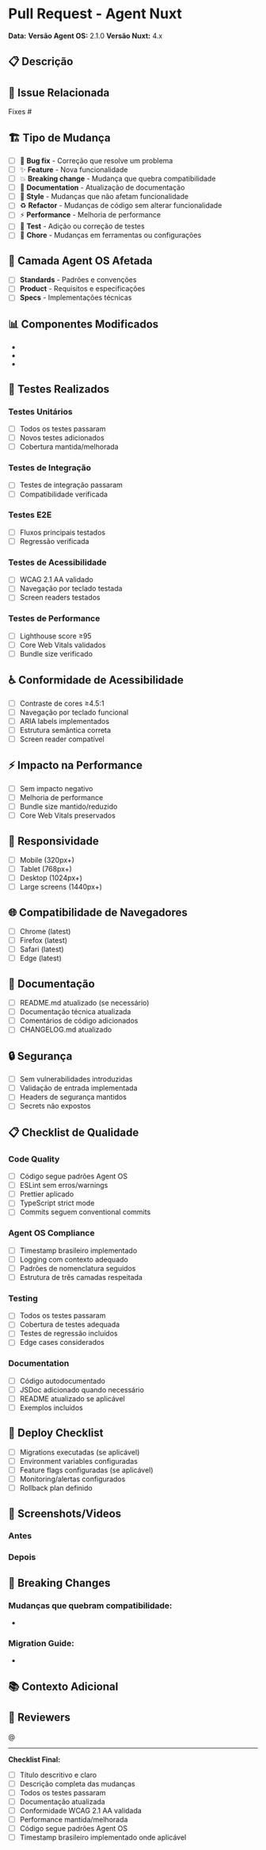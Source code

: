 # Pull Request - Agent Nuxt

**Data:** <!-- Data atual no formato DD/MM/YYYY HH:MM:SS (America/Sao_Paulo) -->
**Versão Agent OS:** 2.1.0
**Versão Nuxt:** 4.x

## 📋 Descrição

<!-- Descrição clara das mudanças implementadas -->

## 🔗 Issue Relacionada

<!-- Link para a issue que este PR resolve -->
Fixes #<!-- número da issue -->

## 🏗️ Tipo de Mudança

<!-- Marque o tipo de mudança -->

- [ ] 🐛 **Bug fix** - Correção que resolve um problema
- [ ] ✨ **Feature** - Nova funcionalidade
- [ ] 💥 **Breaking change** - Mudança que quebra compatibilidade
- [ ] 📝 **Documentation** - Atualização de documentação
- [ ] 🎨 **Style** - Mudanças que não afetam funcionalidade
- [ ] ♻️ **Refactor** - Mudanças de código sem alterar funcionalidade
- [ ] ⚡ **Performance** - Melhoria de performance
- [ ] 🧪 **Test** - Adição ou correção de testes
- [ ] 🔧 **Chore** - Mudanças em ferramentas ou configurações

## 🎯 Camada Agent OS Afetada

<!-- Marque as camadas afetadas -->

- [ ] **Standards** - Padrões e convenções
- [ ] **Product** - Requisitos e especificações
- [ ] **Specs** - Implementações técnicas

## 📊 Componentes Modificados

<!-- Liste os componentes/arquivos principais modificados -->

- 
- 
- 

## 🧪 Testes Realizados

<!-- Descreva os testes realizados -->

### Testes Unitários
- [ ] Todos os testes passaram
- [ ] Novos testes adicionados
- [ ] Cobertura mantida/melhorada

### Testes de Integração
- [ ] Testes de integração passaram
- [ ] Compatibilidade verificada

### Testes E2E
- [ ] Fluxos principais testados
- [ ] Regressão verificada

### Testes de Acessibilidade
- [ ] WCAG 2.1 AA validado
- [ ] Navegação por teclado testada
- [ ] Screen readers testados

### Testes de Performance
- [ ] Lighthouse score ≥95
- [ ] Core Web Vitals validados
- [ ] Bundle size verificado

## ♿ Conformidade de Acessibilidade

<!-- Confirme a conformidade WCAG 2.1 AA -->

- [ ] Contraste de cores ≥4.5:1
- [ ] Navegação por teclado funcional
- [ ] ARIA labels implementados
- [ ] Estrutura semântica correta
- [ ] Screen reader compatível

## ⚡ Impacto na Performance

<!-- Avalie o impacto na performance -->

- [ ] Sem impacto negativo
- [ ] Melhoria de performance
- [ ] Bundle size mantido/reduzido
- [ ] Core Web Vitals preservados

## 📱 Responsividade

<!-- Confirme a responsividade -->

- [ ] Mobile (320px+)
- [ ] Tablet (768px+)
- [ ] Desktop (1024px+)
- [ ] Large screens (1440px+)

## 🌐 Compatibilidade de Navegadores

<!-- Teste em navegadores principais -->

- [ ] Chrome (latest)
- [ ] Firefox (latest)
- [ ] Safari (latest)
- [ ] Edge (latest)

## 📝 Documentação

<!-- Confirme atualizações de documentação -->

- [ ] README.md atualizado (se necessário)
- [ ] Documentação técnica atualizada
- [ ] Comentários de código adicionados
- [ ] CHANGELOG.md atualizado

## 🔒 Segurança

<!-- Confirme aspectos de segurança -->

- [ ] Sem vulnerabilidades introduzidas
- [ ] Validação de entrada implementada
- [ ] Headers de segurança mantidos
- [ ] Secrets não expostos

## 📋 Checklist de Qualidade

<!-- Checklist obrigatório antes do merge -->

### Code Quality
- [ ] Código segue padrões Agent OS
- [ ] ESLint sem erros/warnings
- [ ] Prettier aplicado
- [ ] TypeScript strict mode
- [ ] Commits seguem conventional commits

### Agent OS Compliance
- [ ] Timestamp brasileiro implementado
- [ ] Logging com contexto adequado
- [ ] Padrões de nomenclatura seguidos
- [ ] Estrutura de três camadas respeitada

### Testing
- [ ] Todos os testes passaram
- [ ] Cobertura de testes adequada
- [ ] Testes de regressão incluídos
- [ ] Edge cases considerados

### Documentation
- [ ] Código autodocumentado
- [ ] JSDoc adicionado quando necessário
- [ ] README atualizado se aplicável
- [ ] Exemplos incluídos

## 🚀 Deploy Checklist

<!-- Para PRs que vão para produção -->

- [ ] Migrations executadas (se aplicável)
- [ ] Environment variables configuradas
- [ ] Feature flags configuradas (se aplicável)
- [ ] Monitoring/alertas configurados
- [ ] Rollback plan definido

## 📸 Screenshots/Videos

<!-- Adicione screenshots ou videos das mudanças visuais -->

### Antes
<!-- Screenshot do estado anterior -->

### Depois  
<!-- Screenshot do novo estado -->

## 🔄 Breaking Changes

<!-- Se houver breaking changes, descreva-as -->

### Mudanças que quebram compatibilidade:
- 

### Migration Guide:
- 

## 📚 Contexto Adicional

<!-- Informações adicionais relevantes -->

## 👥 Reviewers

<!-- Mencione reviewers específicos se necessário -->
@<!-- username -->

---

**Checklist Final:**

- [ ] Título descritivo e claro
- [ ] Descrição completa das mudanças
- [ ] Todos os testes passaram
- [ ] Documentação atualizada
- [ ] Conformidade WCAG 2.1 AA validada
- [ ] Performance mantida/melhorada
- [ ] Código segue padrões Agent OS
- [ ] Timestamp brasileiro implementado onde aplicável
